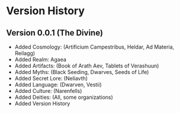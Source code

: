 # Version History

## Version 0.0.1 (The Divine)
* Added Cosmology: (Artificium Campestribus, Heldar, Ad Materia, Reilagg)
* Added Realm: Agaea
* Added Artifacts: (Book of Arath Aev, Tablets of Verashuun)
* Added Myths: (Black Seeding, Dwarves, Seeds of Life)
* Added Secret Lore: (Neliavth)
* Added Language: (Dwarven, Vestii)
* Added Culture: (Narenfells)
* Added Deities: (All, some organizations)
* Added Version History
